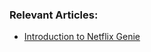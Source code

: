 ### Relevant Articles:

- [Introduction to Netflix Genie](https://www.baeldung.com/netflix-genie-intro)
